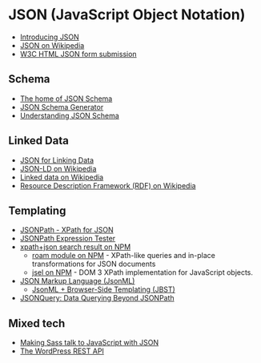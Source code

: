 # JSON (JavaScript Object Notation)

- [Introducing JSON](http://json.org/)
- [JSON on Wikipedia](http://en.wikipedia.org/wiki/JSON)
- [W3C HTML JSON form submission](http://www.w3.org/TR/html-json-forms/)

## Schema

- [The home of JSON Schema](http://json-schema.org/)
- [JSON Schema Generator](http://jsonschema.net/)
- [Understanding JSON Schema](http://spacetelescope.github.io/understanding-json-schema/)

## Linked Data

- [JSON for Linking Data](http://json-ld.org/)
- [JSON-LD on Wikipedia](http://en.wikipedia.org/wiki/JSON-LD)
- [Linked data on Wikipedia](http://en.wikipedia.org/wiki/Linked_data)
- [Resource Description Framework (RDF) on Wikipedia](http://en.wikipedia.org/wiki/Resource_Description_Framework)

## Templating

- [JSONPath - XPath for JSON](http://goessner.net/articles/JsonPath/)
- [JSONPath Expression Tester](http://jsonpath.curiousconcept.com/)
- [xpath+json search result on NPM](https://www.npmjs.com/search?q=xpath+json)
    - [roam module on NPM](https://www.npmjs.com/package/roam) - XPath-like queries and in-place transformations for JSON documents
    - [jsel on NPM](https://www.npmjs.com/package/jsel) - DOM 3 XPath implementation for JavaScript objects.
- [JSON Markup Language (JsonML)](http://www.jsonml.org/)
    - [JsonML + Browser-Side Templating (JBST)](http://www.jsonml.org/bst/)
- [JSONQuery: Data Querying Beyond JSONPath](http://www.sitepen.com/blog/2008/07/16/jsonquery-data-querying-beyond-jsonpath/)

## Mixed tech

- [Making Sass talk to JavaScript with JSON](http://css-tricks.com/making-sass-talk-to-javascript-with-json/)
- [The WordPress REST API](https://poststatus.com/wordpress-json-rest-api/)